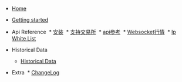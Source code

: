 * [Home](README.md)
* [Getting started](getting-started.md)
* Api Reference
  * [安装](install.md)
  * [支持交易所](support-exchanges.md)
  * [api参考](api-reference.md)
  * [Websocket行情](websocket.md)
  * [Ip White List](ip.md)

* Historical Data
  * [Historical Data](historical-data.md)

* Extra
  * [ChangeLog](changelog.md)
